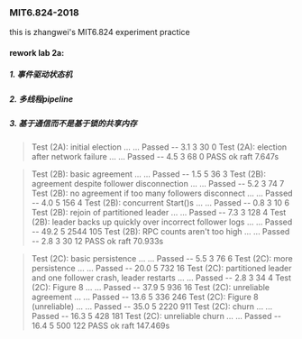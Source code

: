### MIT6.824-2018
this is zhangwei's MIT6.824 experiment practice

#### rework lab 2a:
##### 1. 事件驱动状态机
##### 2. 多线程pipeline
##### 3. 基于通信而不是基于锁的共享内存

> Test (2A): initial election ...
>  ... Passed --   3.1  3   30    0
> Test (2A): election after network failure ...
>  ... Passed --   4.5  3   68    0
> PASS
> ok      raft    7.647s

> Test (2B): basic agreement ...
>  ... Passed --   1.5  5   36    3
> Test (2B): agreement despite follower disconnection ...
>  ... Passed --   5.2  3   74    7
> Test (2B): no agreement if too many followers disconnect ...
>  ... Passed --   4.0  5  156    4
> Test (2B): concurrent Start()s ...
>  ... Passed --   0.8  3   10    6
> Test (2B): rejoin of partitioned leader ...
>  ... Passed --   7.3  3  128    4
> Test (2B): leader backs up quickly over incorrect follower logs ...
>  ... Passed --  49.2  5 2544  105
> Test (2B): RPC counts aren't too high ...
>   ... Passed --   2.8  3   30   12
> PASS
> ok      raft    70.933s

> Test (2C): basic persistence ...
>   ... Passed --   5.5  3   76    6
> Test (2C): more persistence ...
>   ... Passed --  20.0  5  732   16
> Test (2C): partitioned leader and one follower crash, leader restarts ...
>   ... Passed --   2.8  3   34    4
> Test (2C): Figure 8 ...
>   ... Passed --  37.9  5  936   16
> Test (2C): unreliable agreement ...
>   ... Passed --  13.6  5  336  246
> Test (2C): Figure 8 (unreliable) ...
>   ... Passed --  35.0  5 2220  911
> Test (2C): churn ...
>  ... Passed --  16.3  5  428  181
> Test (2C): unreliable churn ...
>  ... Passed --  16.4  5  500  122
> PASS
> ok      raft    147.469s
